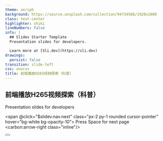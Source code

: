 ```yaml
---
theme: seriph
background: https://source.unsplash.com/collection/94734566/1920x1080
class: text-center
highlighter: shiki
lineNumbers: false
info: |
  ## Slidev Starter Template
  Presentation slides for developers.

  Learn more at [Sli.dev](https://sli.dev)
drawings:
  persist: false
transition: slide-left
css: unocss
title: 前端播放H265视频探索（科普）
---
```


## 前端播放H265视频探索（科普）

Presentation slides for developers

<div class="pt-12">

  <span @click="$slidev.nav.next" class="px-2 py-1 rounded cursor-pointer" hover="bg-white bg-opacity-10">
    Press Space for next page <carbon:arrow-right class="inline"/>
  </span>
</div>

<div class="abs-br m-6 flex gap-2">
  <button 
        @click="$slidev.nav.openInEditor()" 
        title="Open in Editor" 
        class="text-xl slidev-icon-btn opacity-50 !border-none !hover:text-white"
  >
    <carbon:edit />
  </button>
  <a 
        href="https://github.com/slidevjs/slidev" 
        target="_blank" 
        alt="GitHub"
        class="text-xl slidev-icon-btn opacity-50 !border-none !hover:text-white"
    >
    <carbon-logo-github />
  </a>
</div>

